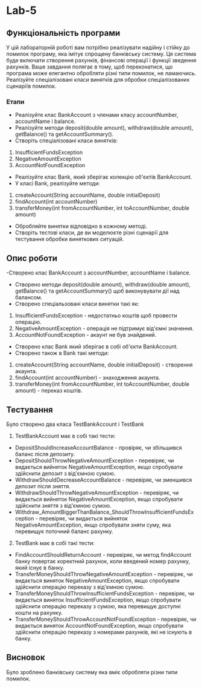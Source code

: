 # Lab-5
## Функціональність програми
У цій лабораторній роботі вам потрібно реалізувати надійну і стійку до помилок програму, яка імітує спрощену банківську систему. 
Ця система буде включати створення рахунків, фінансові операції і функції зведення рахунків. 
Ваше завдання полягає в тому, щоб переконатися, що програма може елегантно обробляти різні типи помилок, не ламаючись. 
Реалізуйте спеціалізовані класи винятків для обробки спеціалізованих сценаріїв помилок.
### Етапи
- Реалізуйте клас BankAccount з членами класу accountNumber, accountName і balance.
- Реалізуйте методи deposit(double amount), withdraw(double amount), getBalance() та getAccountSummary().
- Створіть спеціалізовані класи винятків:
1. InsufficientFundsException
2. NegativeAmountException
3. AccountNotFoundException
- Реалізуйте клас Bank, який зберігає колекцію об'єктів BankAccount.
- У класі Bank, реалізуйте методи:
1. createAccount(String accountName, double initialDeposit)
2. findAccount(int accountNumber)
3. transferMoney(int fromAccountNumber, int toAccountNumber, double amount)
- Обробляйте винятки відповідно в кожному методі.
- Створіть тестові класи, де ви моделюєте різні сценарії для тестування обробки виняткових ситуацій.
## Опис роботи
-Створено клас BankAccount з accountNumber, accountName і balance.
- Створено методи deposit(double amount), withdraw(double amount), getBalance() та getAccountSummary() щоб виконувувати дії над балансом.
- Створено спеціальзовані класи винятки такі як:
1. InsufficientFundsException - недостатньо коштів щоб провести операцію.
2. NegativeAmountException - операція не підтримує від'ємні значення.
3. AccountNotFoundException - акаунт не був знайдений.
- Створено клас Bank який зберігає в собі об'єкти BankAccount.
- Створено також в Bank такі методи:
1. createAccount(String accountName, double initialDeposit) - створення акаунта.
2. findAccount(int accountNumber) - знаходження акаунта.
3. transferMoney(int fromAccountNumber, int toAccountNumber, double amount) - переказ коштів.
## Тестування
Було створено два класа TestBankAccount і TestBank
1. TestBankAccount має в собі такі тести:
- DepositShouldIncreaseAccountBalance - провіряє, чи збільшився баланс після депозиту.
- DepositShouldThrowNegativeAmountException - перевіряє, чи видається вийняток NegativeAmountException, якщо спробувати здійснити депозит з від'ємною сумою.
- WithdrawShouldDecreaseAccountBalance - перевіряє, чи зменшився депозит після зняття.
- WithdrawShouldThrowNegativeAmountException - перевіряє, чи видається вийняток NegativeAmountException, якщо спробувати здійснити зняття з від'ємною сумою.
- Withdraw_AmountBiggerThanBalance_ShouldThrowInsufficientFundsException - перевіряє, чи видається вийняток NegativeAmountException, якщо спробувати зняти суму, яка перевищує поточний баланс рахунку.
2. TestBank має в собі такі тести:
- FindAccountShouldReturnAccount - перевіряє, чи метод findAccount банку повертає коректний рахунок, коли введений номер рахунку, який існує в банку.
- TransferMoneyShouldThrowNegativeAmountException - перевіряє, чи видається виняток NegativeAmountException, якщо спробувати здійснити операцію переказу з від'ємною сумою.
- TransferMoneyShouldThrowInsufficientFundsException - перевіряє, чи видається виняток InsufficientFundsException, якщо спробувати здійснити операцію переказу з сумою, яка перевищує доступні кошти на рахунку.
- TransferMoneyShouldThrowAccountNotFoundException -  перевіряє, чи видається виняток AccountNotFoundException, якщо спробувати здійснити операцію переказу з номерами рахунків, які не існують в банку.
## Висновок
Було зроблено банківську систему яка вміє обробляти різни типи помилок.
